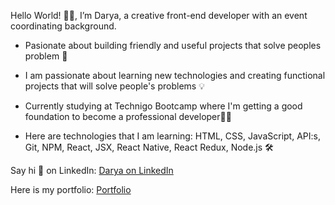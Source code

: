 Hello World! 🙋‍♀️, I’m Darya, a creative front-end developer with an event coordinating background. 

- Pasionate about building friendly and useful projects that solve peoples problem 💚 

- I am passionate about learning new technologies and creating functional projects that will solve people's problems 💡 

- Currently studying at Technigo Bootcamp where I'm getting a good foundation to become a professional developer👩‍💻

- Here are technologies that I am learning: HTML, CSS, JavaScript, API:s, Git, NPM, React, JSX, React Native, React Redux, Node.js 🛠️

Say hi 👋  on LinkedIn: [Darya on LinkedIn](https://www.linkedin.com/in/daryalapata/)

Here is my portfolio: [Portfolio](https://daryalapata.netlify.app/)
